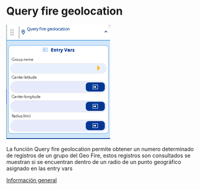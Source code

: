 # Query fire geolocation

![](../../../../.gitbook/assets/image%20%28570%29.png)

La función Query fire geolocation permite obtener un numero determinado de registros de un grupo del Geo Fire, estos registros son consultados se muestran  si se encuentran dentro de un radio de un punto geográfico asignado en las entry vars

[Información general](https://docs.apphive.io/reference/funciones/informacion-general-de-las-funciones) 


